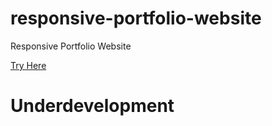 # responsive-portfolio-website
Responsive Portfolio Website

[Try Here ](https://animesh0404.github.io/responsive-portfolio-website/)

# Underdevelopment
